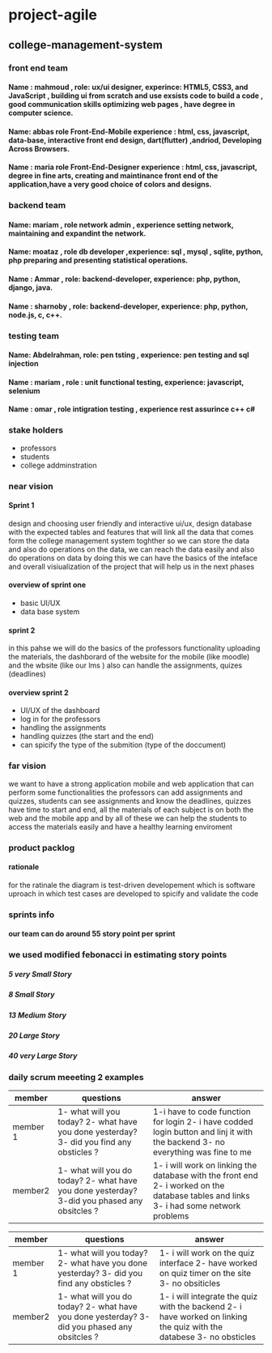 # project-agile
## college-management-system
### front end team
#### Name : mahmoud , role: ux/ui designer, experince:  HTML5, CSS3, and JavaScript , building ui from scratch and use exsists code to build a code , good communication skills optimizing web pages , have degree in computer science. 
#### Name: abbas role Front-End-Mobile experience : html, css, javascript, data-base, interactive front end design, dart(flutter) ,andriod, Developing Across Browsers.
#### Name : maria role Front-End-Designer experience : html, css, javascript, degree in fine arts, creating and maintinance front end of the application,have a very good choice of colors and designs.
### backend team
#### Name: mariam , role network admin , experience setting network, maintaining and expandint the network.
#### Name: moataz , role db developer ,experience: sql , mysql , sqlite, python, php preparing and presenting statistical operations. 
#### Name : Ammar , role: backend-developer, experience: php, python, django, java.
#### Name : sharnoby , role: backend-developer, experience: php, python, node.js, c, c++.


### testing team 
#### Name: Abdelrahman, role: pen tsting , experience: pen testing and sql injection 
#### Name : mariam , role : unit functional testing, experience: javascript, selenium 
#### Name : omar , role intigration testing , experience rest assurince c++ c#

### stake holders 
- professors 
- students 
- college addminstration 

### near vision 
#### Sprint 1
design and choosing user friendly and interactive ui/ux, design database with the expected tables and features that will link all the data that comes form the college management system toghther so we can store the data and also do operations on the data, we can reach the data easily and also do operations on data by doing this we can have the basics of the inteface and overall visiualization of the project that will help us in the next phases 
#### overview of sprint one 
- basic UI/UX
- data base system
#### sprint 2 
in this pahse we will do the basics of the professors functionality uploading the materials, the dashborard of the website for the mobile (like moodle) and the wbsite (like our lms ) also can handle the assignments, quizes (deadlines) 
#### overview sprint 2 
- UI/UX of the dashboard 
- log in for the professors 
- handling the assignments 
- handling quizzes (the start and the end)
- can spicify the type of the submition (type of the doccument)
 ### far vision 
 we want to have a strong application mobile and web application that can perform some functionalities the professors can add assignments and quizzes, students can see assignments and know the deadlines, quizzes have time to start and end, all the materials of each subject is on both the web and the mobile app and by all of these we can help the students to access the materials easily and have a healthy learning enviroment  
### product packlog 
#### rationale 
for the ratinale the diagram is test-driven developement which is software uproach in which test cases are developed to spicify and validate the code
### sprints info 
#### our team can do around 55 story point per sprint
### we used modified febonacci in estimating story points 
##### 5	very Small Story
##### 8	Small Story
##### 13	Medium Story
##### 20	Large Story
##### 40	very Large Story
### daily scrum meeeting 2 examples 
| member   | questions                                                                                    | answer                                                                                                                                 |
|----------|----------------------------------------------------------------------------------------------|----------------------------------------------------------------------------------------------------------------------------------------|
| member 1 | 1- what will you today? 2- what have you done yesterday? 3- did you find any obsticles ?     | 1-i have to code function for login 2- i have codded login button and linj it with the backend 3- no everything was fine to me         |
| member2  | 1- what will you do today? 2- what have you done yesterday? 3-did you phased any obsitcles ? | 1- i will work on linking the database with the front end 2- i worked on the database tables and links 3- i had some network problems  |


| member   | questions                                                                                    | answer                                                                                                                |
|----------|----------------------------------------------------------------------------------------------|-----------------------------------------------------------------------------------------------------------------------|
| member 1 | 1- what will you today? 2- what have you done yesterday? 3- did you find any obsticles ?     | 1- i will work on the quiz interface 2- have worked on quiz timer on the site 3- no obsiticles                        |
| member2  | 1- what will you do today? 2- what have you done yesterday? 3-did you phased any obsitcles ? | 1- i will integrate the quiz with the backend 2- i have worked on linking the quiz with the databese 3- no obsticles  |

